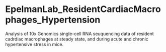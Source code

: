 # EpelmanLab_ResidentCardiacMacrophages_Hypertension

Analysis of 10x Genomics single-cell RNA seuquencing data of resident cadrdiac macrophages at steady state, and during acute and chronic hypertensive stress in mice.
